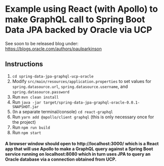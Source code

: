 # Example using React (with Apollo) to make GraphQL call to Spring Boot Data JPA backed by Oracle via UCP

See soon to be released blog under: https://blogs.oracle.com/authors/paulparkinson

## Instructions
1. `cd spring-data-jpa-graphql-ucp-oracle`
2. Modify `src/main/resources/application.properties` to set values for `spring.datasource.url`, `spring.datasource.username`, and `spring.datasource.password`
3. Run `mvn clean install`
4. Run `java -jar target/spring-data-jpa-graphql-oracle-0.0.1-SNAPSHOT.jar`
5. (In a separate terminal/console) `cd react-graphql`
6. Run `yarn add @apollo/client graphql` (this is only necessary once for the project)
7. Run `npm run build`
8. Run `npm start` 

#### A browser window should open to http://localhost:3000/ which is a React app that will use Apollo to make a GraphQL query against a Spring Boot service running on localhost:8080 which in turn uses JPA to query an Oracle database via a connection obtained from UCP.